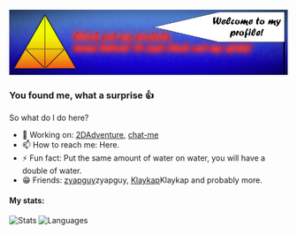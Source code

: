 [![Banner](https://github.com/RealKalsep/RealKalsep/blob/main/gitbanner.png?raw=true)](https://github.com/RealKalsep/RealKalsep)

### You found me, what a surprise 👍
So what do I do here?

- 🔭 Working on: [2DAdventure](https://github.com/RealKalsep/2DAdventure), [chat-me](https://github.com/RealKalsep/chat-me)
- 📫 How to reach me: Here.
- ⚡ Fun fact: Put the same amount of water on water, you will have a double of water.
- 😁 Friends: [zyapguy](https://github.com/zyapguy)zyapguy, [Klaykap](https://github.com/Klaykap)Klaykap and probably more.

#### My stats:
![Stats](https://github-readme-stats.vercel.app/api?username=RealKalsep&show_icons=true&theme=vue)
![Languages](https://github-readme-stats.vercel.app/api/top-langs/?username=RealKalsep&layout=compact&theme=vue)
